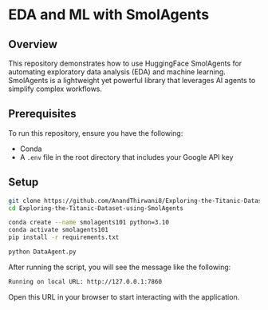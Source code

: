 # EDA and ML with SmolAgents

## Overview
This repository demonstrates how to use HuggingFace SmolAgents for automating exploratory data analysis (EDA) and machine learning. SmolAgents is a lightweight yet powerful library that leverages AI agents to simplify complex workflows.

## Prerequisites
To run this repository, ensure you have the following:
- Conda 
- A `.env` file in the root directory that includes your Google API key

## Setup
```bash
git clone https://github.com/AnandThirwani8/Exploring-the-Titanic-Dataset-using-SmolAgents.git
cd Exploring-the-Titanic-Dataset-using-SmolAgents

conda create --name smolagents101 python=3.10
conda activate smolagents101
pip install -r requirements.txt

python DataAgent.py
```

After running the script, you will see the message like the following:
```bash
Running on local URL: http://127.0.0.1:7860
```
Open this URL in your browser to start interacting with the application.
